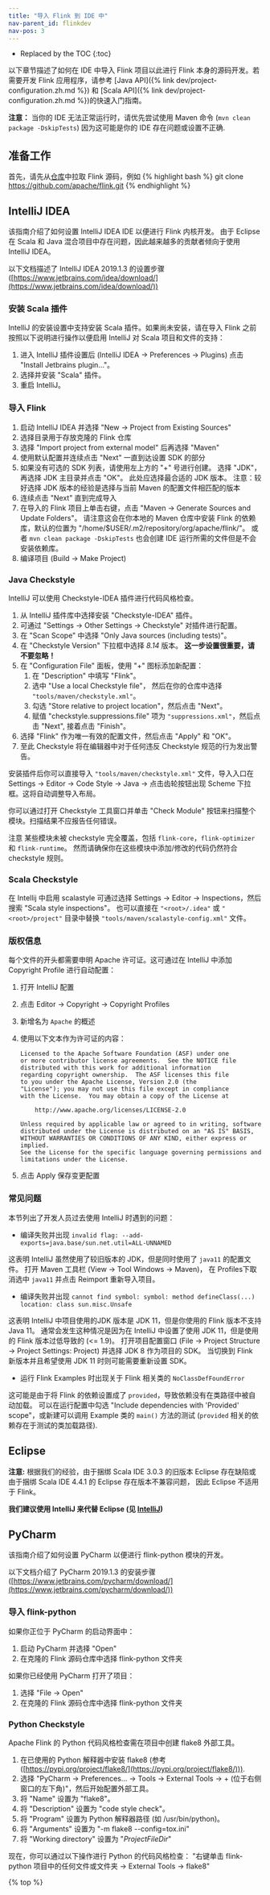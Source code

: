 ```yaml
---
title: "导入 Flink 到 IDE 中"
nav-parent_id: flinkdev
nav-pos: 3
---
```

<!--
Licensed to the Apache Software Foundation (ASF) under one
or more contributor license agreements.  See the NOTICE file
distributed with this work for additional information
regarding copyright ownership.  The ASF licenses this file
to you under the Apache License, Version 2.0 (the
"License"); you may not use this file except in compliance
with the License.  You may obtain a copy of the License at

  http://www.apache.org/licenses/LICENSE-2.0

Unless required by applicable law or agreed to in writing,
software distributed under the License is distributed on an
"AS IS" BASIS, WITHOUT WARRANTIES OR CONDITIONS OF ANY
KIND, either express or implied.  See the License for the
specific language governing permissions and limitations
under the License.
-->

* Replaced by the TOC
{:toc}

以下章节描述了如何在 IDE 中导入 Flink 项目以此进行 Flink 本身的源码开发。若需要开发 Flink 应用程序，请参考 [Java API]({% link dev/project-configuration.zh.md %}) 
和 [Scala API]({% link dev/project-configuration.zh.md %})的快速入门指南。

**注意：** 当你的 IDE 无法正常运行时，请优先尝试使用 Maven 命令 (`mvn clean package -DskipTests`) 因为这可能是你的 IDE 存在问题或设置不正确.

## 准备工作

首先，请先从[仓库](https://flink.apache.org/zh/community.html#source-code)中拉取 Flink 源码，例如
{% highlight bash %}
git clone https://github.com/apache/flink.git
{% endhighlight %}

## IntelliJ IDEA

该指南介绍了如何设置 IntelliJ IDEA IDE 以便进行 Flink 内核开发。
由于 Eclipse 在 Scala 和 Java 混合项目中存在问题，因此越来越多的贡献者倾向于使用 IntelliJ IDEA。

以下文档描述了 IntelliJ IDEA 2019.1.3 的设置步骤 ([https://www.jetbrains.com/idea/download/](https://www.jetbrains.com/idea/download/))


### 安装 Scala 插件

IntelliJ 的安装设置中支持安装 Scala 插件。如果尚未安装，请在导入 Flink 之前按照以下说明进行操作以便启用 IntelliJ 对 Scala 项目和文件的支持：

1. 进入 IntelliJ 插件设置后 (IntelliJ IDEA -> Preferences -> Plugins) 点击 "Install Jetbrains plugin..."。
2. 选择并安装 "Scala" 插件。
3. 重启 IntelliJ。

### 导入 Flink

1. 启动 IntelliJ IDEA 并选择 "New -> Project from Existing Sources"
2. 选择目录用于存放克隆的 Flink 仓库 
3. 选择 "Import project from external model" 后再选择 "Maven"
4. 使用默认配置并连续点击 "Next" 一直到达设置 SDK 的部分
5. 如果没有可选的 SDK 列表，请使用左上方的 "+" 号进行创建。
   选择 "JDK"，再选择 JDK 主目录并点击 "OK"。
   此处应选择最合适的 JDK 版本。 注意：较好选择 JDK 版本的经验是选择与当前 Maven 的配置文件相匹配的版本
6. 连续点击 "Next" 直到完成导入
7. 在导入的 Flink 项目上单击右键，点击 "Maven -> Generate Sources and Update Folders"。
   请注意这会在你本地的 Maven 仓库中安装 Flink 的依赖库，默认的位置为 "/home/$USER/.m2/repository/org/apache/flink/"。
   或者 `mvn clean package -DskipTests` 也会创建 IDE 运行所需的文件但是不会安装依赖库。
8. 编译项目 (Build -> Make Project)

### Java Checkstyle
IntelliJ 可以使用 Checkstyle-IDEA 插件进行代码风格检查。

1. 从 IntelliJ 插件库中选择安装 "Checkstyle-IDEA" 插件。
2. 可通过 "Settings -> Other Settings -> Checkstyle" 对插件进行配置。
3. 在 "Scan Scope" 中选择 "Only Java sources (including tests)"。
4. 在 "Checkstyle Version" 下拉框中选择 _8.14_ 版本。 **这一步设置很重要，请不要忽略！**
5. 在 "Configuration File" 面板，使用 "+" 图标添加新配置：
    1. 在 "Description" 中填写 "Flink"。
    2. 选中 "Use a local Checkstyle file"， 然后在你的仓库中选择 `"tools/maven/checkstyle.xml"`。
    3. 勾选 "Store relative to project location"，然后点击 "Next"。
    4. 赋值 "checkstyle.suppressions.file" 项为 `"suppressions.xml"`，然后点击 "Next", 接着点击 "Finish"。
6. 选择 "Flink" 作为唯一有效的配置文件，然后点击 "Apply" 和 "OK"。
7. 至此 Checkstyle 将在编辑器中对于任何违反 Checkstyle 规范的行为发出警告。

安装插件后你可以直接导入 `"tools/maven/checkstyle.xml"` 文件，导入入口在 Settings -> Editor -> Code Style -> Java -> 点击齿轮按钮出现 Scheme 下拉框。这将自动调整导入布局。

你可以通过打开 Checkstyle 工具窗口并单击 "Check Module" 按钮来扫描整个模块。扫描结果不应报告任何错误。

<span class="label label-info">注意</span> 某些模块未被 checkstyle 完全覆盖，包括 `flink-core`，`flink-optimizer` 和 `flink-runtime`。
然而请确保你在这些模块中添加/修改的代码仍然符合 checkstyle 规则。

### Scala Checkstyle

在 Intellij 中启用 scalastyle 可通过选择 Settings -> Editor -> Inspections，然后搜索 "Scala style inspections"。 也可以直接在 `"<root>/.idea"` 或 `"<root>/project"` 目录中替换 `"tools/maven/scalastyle-config.xml"` 文件。

### 版权信息

每个文件的开头都需要申明 Apache 许可证。这可通过在 IntelliJ 中添加 Copyright Profile 进行自动配置：
1. 打开 IntelliJ 配置
2. 点击 Editor -> Copyright -> Copyright Profiles
3. 新增名为 `Apache` 的概述
4. 使用以下文本作为许可证的内容：
    
   ```
   Licensed to the Apache Software Foundation (ASF) under one
   or more contributor license agreements.  See the NOTICE file
   distributed with this work for additional information
   regarding copyright ownership.  The ASF licenses this file
   to you under the Apache License, Version 2.0 (the
   "License"); you may not use this file except in compliance
   with the License.  You may obtain a copy of the License at
   
       http://www.apache.org/licenses/LICENSE-2.0
   
   Unless required by applicable law or agreed to in writing, software
   distributed under the License is distributed on an "AS IS" BASIS,
   WITHOUT WARRANTIES OR CONDITIONS OF ANY KIND, either express or implied.
   See the License for the specific language governing permissions and 
   limitations under the License.
   ```
5. 点击 Apply 保存变更配置

### 常见问题

本节列出了开发人员过去使用 IntelliJ 时遇到的问题：

- 编译失败并出现 `invalid flag: --add-exports=java.base/sun.net.util=ALL-UNNAMED`

这表明 IntelliJ 虽然使用了较旧版本的 JDK，但是同时使用了 `java11` 的配置文件。
打开 Maven 工具栏 (View -> Tool Windows -> Maven)， 在 Profiles下取消选中 `java11` 并点击 Reimport 重新导入项目。

- 编译失败并出现 `cannot find symbol: symbol: method defineClass(...) location: class sun.misc.Unsafe`

这表明 IntelliJ 中项目使用的JDK 版本是 JDK 11，但是你使用的 Flink 版本不支持 Java 11。
通常会发生这种情况是因为在 IntelliJ 中设置了使用 JDK 11，但是使用的 Flink 版本过低导致的 (<= 1.9)。
打开项目配置窗口 (File -> Project Structure -> Project Settings: Project) 并选择 JDK 8 作为项目的 SDK。
当切换到 Flink 新版本并且希望使用 JDK 11 时则可能需要重新设置 SDK。

- 运行 Flink Examples 时出现关于 Flink 相关类的 `NoClassDefFoundError`

这可能是由于将 Flink 的依赖设置成了 `provided`，导致依赖没有在类路径中被自动加载。
可以在运行配置中勾选 "Include dependencies with 'Provided' scope"，或新建可以调用 Example 类的 `main()` 方法的测试 (`provided` 相关的依赖存在于测试的类加载路径).

## Eclipse

**注意:** 根据我们的经验，由于捆绑 Scala IDE 3.0.3 的旧版本 Eclipse 存在缺陷或由于捆绑 Scala IDE 4.4.1 的 Eclipse 存在版本不兼容问题，
因此 Eclipse 不适用于 Flink。

**我们建议使用 IntelliJ 来代替 Eclipse (见 [IntelliJ](#intellij-idea))**

## PyCharm

该指南介绍了如何设置 PyCharm 以便进行 flink-python 模块的开发。

以下文档介绍了 PyCharm 2019.1.3 的安装步骤
([https://www.jetbrains.com/pycharm/download/](https://www.jetbrains.com/pycharm/download/))

### 导入 flink-python
如果你正位于 PyCharm 的启动界面中：

1. 启动 PyCharm 并选择 "Open"
2. 在克隆的 Flink 源码仓库中选择 flink-python 文件夹

如果你已经使用 PyCharm 打开了项目：

1. 选择 "File -> Open"
2. 在克隆的 Flink 源码仓库中选择 flink-python 文件夹


### Python Checkstyle 
Apache Flink 的 Python 代码风格检查需在项目中创建 flake8 外部工具。 

1. 在已使用的 Python 解释器中安装 flake8 (参考 ([https://pypi.org/project/flake8/](https://pypi.org/project/flake8/))).
2. 选择 "PyCharm -> Preferences... -> Tools -> External Tools -> + (位于右侧窗口的左下角)"，然后开始配置外部工具。
3. 将 "Name" 设置为 "flake8"。
4. 将 "Description" 设置为 "code style check"。
5. 将 "Program" 设置为 Python 解释器路径 (如 /usr/bin/python)。
6. 将 "Arguments" 设置为 "-m flake8 \-\-config=tox.ini"
7. 将 "Working directory" 设置为 "$ProjectFileDir$"

现在，你可以通过以下操作进行 Python 的代码风格检查：
    "右键单击 flink-python 项目中的任何文件或文件夹 -> External Tools -> flake8"
    
{% top %}
